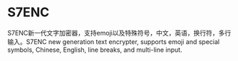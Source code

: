 # S7ENC
S7ENC新一代文字加密器，支持emoji以及特殊符号，中文，英语，换行符，多行输入。S7ENC new generation text encrypter, supports emoji and special symbols, Chinese, English, line breaks, and multi-line input.
